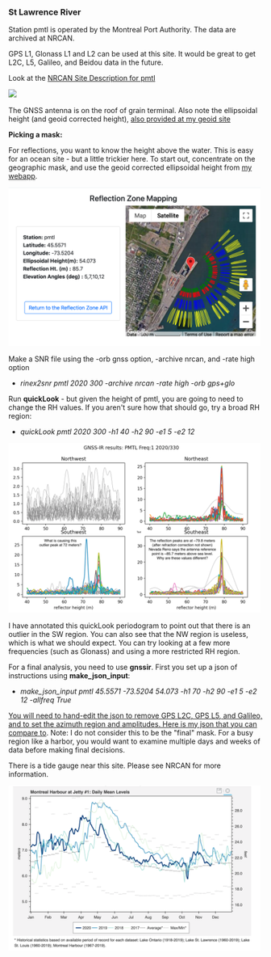 ### St Lawrence River

Station pmtl is operated by the Montreal Port Authority. The data are archived at NRCAN. 

GPS L1, Glonass L1 and L2 can be used at this site. It would be great to get L2C, L5, Galileo, and Beidou data
in the future.

Look at the [NRCAN Site Description for pmtl](https://webapp.geod.nrcan.gc.ca/geod/data-donnees/station/report-rapport.php?id=M0722900)

<img src="https://webapp.geod.nrcan.gc.ca/cacs/PMTL_MONU.jpg" width="500" />

The GNSS antenna is on the roof of grain terminal. Also 
note the ellipsoidal height (and geoid corrected height),
[also provided at my geoid site](https://gnss-reflections.org/geoid)

**Picking a mask:** 

For reflections, you want to know the height above the water.
This is easy for an ocean site - but a little trickier here. To start out, concentrate on the 
geographic mask, and use the geoid corrected ellipsoidal height from [my webapp](https://gnss-reflections.org/rzones).

<img src="pmtl_rzone.png" width="500" />


Make a SNR file using the -orb gnss option, -archive nrcan, and -rate high option

- *rinex2snr pmtl 2020 300 -archive nrcan -rate high -orb gps+glo*

Run **quickLook** - but given the height of pmtl, you are going to need to change the RH values. If you aren't
sure how that should go, try a broad RH region:

- *quickLook pmtl 2020 300 -h1 40 -h2 90 -e1 5 -e2 12*

<img src="pmtl-first-try.png" width="500"/>

I have annotated this quickLook periodogram to point out that there is an outlier in the SW region. 
You can also see that the NW region is useless, which is what we should expect.
You can try looking at a few more frequencies (such as Glonass) and using a more restricted RH region.

For a final analysis, you need to use **gnssir**. First you set up a json of instructions using
**make_json_input**:  

- *make_json_input pmtl 45.5571 -73.5204 54.073 -h1 70 -h2 90 -e1 5 -e2 12 -allfreq True*

[You will need to hand-edit the json to remove GPS L2C, GPS L5, and Galileo, and 
to set the azimuth region and amplitudes. Here is my json that you can compare to](pmtl.json).
Note: I do not consider this to be the "final" mask. For a busy region 
like a harbor, you would want to examine multiple days and weeks of data before 
making final decisions.

There is a tide gauge near this site. Please see NRCAN for more information.

<img src="montreal.png" width="500">
